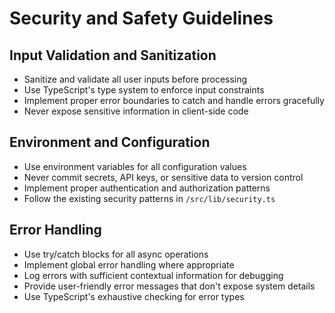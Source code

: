 # Security and Safety Guidelines

## Input Validation and Sanitization

- Sanitize and validate all user inputs before processing
- Use TypeScript's type system to enforce input constraints
- Implement proper error boundaries to catch and handle errors gracefully
- Never expose sensitive information in client-side code

## Environment and Configuration

- Use environment variables for all configuration values
- Never commit secrets, API keys, or sensitive data to version control
- Implement proper authentication and authorization patterns
- Follow the existing security patterns in `/src/lib/security.ts`

## Error Handling

- Use try/catch blocks for all async operations
- Implement global error handling where appropriate
- Log errors with sufficient contextual information for debugging
- Provide user-friendly error messages that don't expose system details
- Use TypeScript's exhaustive checking for error types

